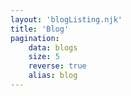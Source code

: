 ```yaml
---
layout: 'blogListing.njk'
title: 'Blog'
pagination:
    data: blogs
    size: 5
    reverse: true
    alias: blog
---
```

